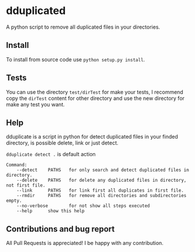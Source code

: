 # dduplicated

A python script to remove all duplicated files in your directories.

## Install
To install from source code use `python setup.py install`.

## Tests

You can use the directory `test/dirTest` for make your tests, I recommend copy the `dirTest` content for other directory and use the new directory for make any test you want.

## Help
dduplicate is a script in python for detect duplicated files in your finded directory, is possible delete, link or just detect.

`dduplicate detect .` is default action

```
Command:
	--detect	PATHS	for only search and detect duplicated files in directory.
	--delete	PATHS	for delete any duplicated files in directory, not first file.
	--link		PATHS	for link first all duplicates in first file.
	--rmdir		PATHS   for remove all directories and subdirectories empty.
	--no-verbose		for not show all steps executed
	--help		show this help
```

## Contributions and bug report

All Pull Requests is appreciated! I be happy with any contribution.
